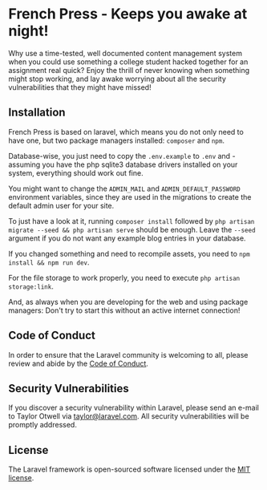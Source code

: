 # French Press - Keeps you awake at night!

Why use a time-tested, well documented content management system when you could use something a college student hacked together for an assignment real quick?
Enjoy the thrill of never knowing when something might stop working, and lay awake worrying about all the security vulnerabilities that they might have missed!


## Installation
French Press is based on laravel, which means you do not only need to have one, but two package managers installed: `composer` and `npm`.

Database-wise, you just need to copy the `.env.example` to `.env` and - assuming you have the php sqlite3 database drivers installed on your system, everything should work out fine.

You might want to change the `ADMIN_MAIL` and `ADMIN_DEFAULT_PASSWORD` environment variables, since they are used in the migrations to create the default admin user for your site.

To just have a look at it, running `composer install` followed by `php artisan migrate --seed && php artisan serve` should be enough. Leave the `--seed` argument if you do not want any example blog entries in your database.

If you changed something and need to recompile assets, you need to `npm install && npm run dev`.

For the file storage to work properly, you need to execute `php artisan storage:link`.

And, as always when you are developing for the web and using package managers: Don't try to start this without an active internet connection!

## Code of Conduct

In order to ensure that the Laravel community is welcoming to all, please review and abide by the [Code of Conduct](https://laravel.com/docs/contributions#code-of-conduct).

## Security Vulnerabilities

If you discover a security vulnerability within Laravel, please send an e-mail to Taylor Otwell via [taylor@laravel.com](mailto:taylor@laravel.com). All security vulnerabilities will be promptly addressed.

## License

The Laravel framework is open-sourced software licensed under the [MIT license](https://opensource.org/licenses/MIT).
